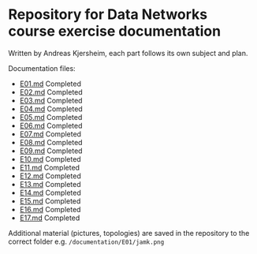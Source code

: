 # Repository for Data Networks course exercise documentation

Written by Andreas Kjersheim, each part follows its own subject and plan.

Documentation files:

- [E01.md](/documentation/E01.md) Completed
- [E02.md](/documentation/E02.md) Completed
- [E03.md](/documentation/E03.md) Completed
- [E04.md](/documentation/E04.md) Completed
- [E05.md](/documentation/E05.md) Completed
- [E06.md](/documentation/E06.md) Completed
- [E07.md](/documentation/E07.md) Completed
- [E08.md](/documentation/E08.md) Completed
- [E09.md](/documentation/E09.md) Completed
- [E10.md](/documentation/E10.md) Completed
- [E11.md](/documentation/E11.md) Completed
- [E12.md](/documentation/E12.md) Completed
- [E13.md](/documentation/E13.md) Completed
- [E14.md](/documentation/E14.md) Completed
- [E15.md](/documentation/E15.md) Completed
- [E16.md](/documentation/E16.md) Completed
- [E17.md](/documentation/E17.md) Completed

Additional material (pictures, topologies) are saved in the repository to the correct folder e.g. `/documentation/E01/jamk.png`

